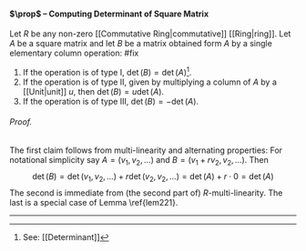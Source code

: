 #### $\prop$ – Computing Determinant of Square Matrix
Let $R$ be any non-zero [[Commutative Ring|commutative]] [[Ring|ring]]. Let $A$ be a square matrix and let $B$ be a matrix obtained form $A$ by a single elementary column operation: #fix 
1. If the operation is of type I, $\det(B) = \det(A)$[^1].
2. If the operation is of type II, given by multiplying a column of $A$ by a [[Unit|unit]] $u$, then $\det(B)=u\det(A)$.
3. If the operation is of type III, $\det(B)=-\det(A)$.
  
###### *Proof.* 
The first claim follows from  multi-linearity and alternating properties: For notational simplicity say $A = (v_1, v_2, \dots)$ and $B = (v_1 + rv_2, v_2, \dots)$. Then$$
  \det(B) = \det(v_1, v_2, \dots) + r \det(v_2, v_2, \dots) = \det(A) + r \cdot 0 = \det(A)
  $$The second is immediate from (the second part of) $R$-multi-linearity. The last is a special case of Lemma \ref{lem221}. 
***

[^1]: See: [[Determinant]]